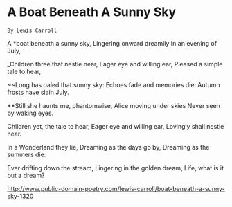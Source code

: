 # A Boat Beneath A Sunny Sky

    By Lewis Carroll


A *boat beneath a sunny sky,
Lingering onward dreamily
In an evening of July,

_Children three that nestle near,
Eager eye and willing ear,
Pleased a simple tale to hear,

~~Long has paled that sunny sky:
Echoes fade and memories die:
Autumn frosts have slain July.

**Still she haunts me, phantomwise,
Alice moving under skies
Never seen by waking eyes.

Children yet, the tale to hear,
Eager eye and willing ear,
Lovingly shall nestle near.

In a Wonderland they lie,
Dreaming as the days go by,
Dreaming as the summers die:

Ever drifting down the stream,
Lingering in the golden dream,
Life, what is it but a dream?


http://www.public-domain-poetry.com/lewis-carroll/boat-beneath-a-sunny-sky-1320

